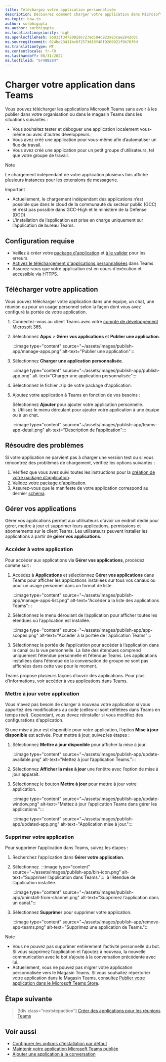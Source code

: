 ```yaml
---
title: Téléchargez votre application personnalisée
description: Découvrez comment charger votre application dans Microsoft Teams. Le chargement latéral est courant lors du test et du débogage d'une application pendant le développement.
ms.topic: how-to
author: surbhigupta
ms.author: surbhigupta
ms.localizationpriority: high
ms.openlocfilehash: ab833f3472091d6727ad584c923a83cae2842c0c
ms.sourcegitcommit: 024be23411bc0f2573d19f48f9266021f9b76f0d
ms.translationtype: MT
ms.contentlocale: fr-FR
ms.lasthandoff: 08/31/2022
ms.locfileid: "67488284"
---
```

# <a name="upload-your-app-in-teams"></a>Charger votre application dans Teams

Vous pouvez télécharger les applications Microsoft Teams sans avoir à les publier dans votre organisation ou dans le magasin Teams dans les situations suivantes :

* Vous souhaitez tester et déboguer une application localement vous-même ou avec d'autres développeurs.
* Vous avez créé une application pour vous-même afin d’automatiser un flux de travail.
* Vous avez créé une application pour un petit groupe d'utilisateurs, tel que votre groupe de travail.

> [!NOTE]
> Le chargement indépendant de votre application plusieurs fois affiche plusieurs instances pour les extensions de messagerie.

> [!IMPORTANT]
>
> * Actuellement, le chargement indépendant des applications n’est possible que dans le cloud de la communauté du secteur public (GCC) et n’est pas possible dans GCC-High et le ministère de la Défense (DOD).
> * L’installation de l’application est prise en charge uniquement sur l’application de bureau Teams.

## <a name="prerequisites"></a>Configuration requise

* Veillez à créer votre [package d'application](~/concepts/build-and-test/apps-package.md) et [à le valider](https://dev.teams.microsoft.com/appvalidation.html) pour les erreurs.
* [Activez le téléchargement d'applications personnalisées](~/concepts/build-and-test/prepare-your-o365-tenant.md#enable-custom-teams-apps-and-turn-on-custom-app-uploading) dans Teams.
* Assurez-vous que votre application est en cours d'exécution et accessible via HTTPS.

## <a name="upload-your-app"></a>Télécharger votre application

Vous pouvez télécharger votre application dans une équipe, un chat, une réunion ou pour un usage personnel selon la façon dont vous avez configuré la portée de votre application.

1. Connectez-vous au client Teams avec votre [compte de développement Microsoft 365](https://developer.microsoft.com/en-us/microsoft-365/dev-program).
1. Sélectionnez **Apps** > **Gérer vos applications** et **Publier une application**.

    :::image type="content" source="~/assets/images/publish-app/manage-apps.png" alt-text="Publier une application":::

1. Sélectionnez **Charger une application personnalisée**.

   :::image type="content" source="~/assets/images/publish-app/publish-app.png" alt-text="Charger une application personnalisée":::

1. Sélectionnez le fichier .zip de votre package d'application.
1. Ajoutez votre application à Teams en fonction de vos besoins :</br>

   Sélectionnez **Ajouter** pour ajouter votre application personnelle.</br>b. Utilisez le menu déroulant pour ajouter votre application à une équipe ou à un chat.

    :::image type="content" source="~/assets/images/publish-app/teams-app-detail.png" alt-text="Description de l’application":::

## <a name="troubleshoot"></a>Résoudre des problèmes

Si votre application ne parvient pas à charger une version test ou si vous rencontrez des problèmes de chargement, vérifiez les options suivantes :

1. Vérifiez que vous avez suivi toutes les instructions pour la [création de votre package d’application](../../concepts/build-and-test/apps-package.md).
1. [Validez votre package d'application](https://dev.teams.microsoft.com/appvalidation.html).
1. Assurez-vous que le manifeste de votre application correspond au dernier [schéma](../../resources/schema/manifest-schema.md).

## <a name="manage-your-apps"></a>Gérer vos applications

Gérer vos applications permet aux utilisateurs d'avoir un endroit dédié pour gérer, mettre à jour et supprimer leurs applications, permissions et abonnements sur le client Teams. Les utilisateurs peuvent installer les applications à partir de **gérer vos applications**.

### <a name="access-your-app"></a>Accéder à votre application

Pour accéder aux applications via **Gérer vos applications**, procédez comme suit :

1. Accédez à **Applications** et sélectionnez **Gérer vos applications** dans Teams pour afficher les applications installées sur tous vos canaux ou pour un usage personnel dans un format de liste.

    :::image type="content" source="~/assets/images/publish-app/manage-apps-list.png" alt-text="Accéder à la liste des applications Teams":::

1. Sélectionnez le menu déroulant de l’application pour afficher toutes les étendues où l’application est installée.

    :::image type="content" source="~/assets/images/publish-app/app-scopes.png" alt-text="Accéder à la portée de l’application Teams":::

1. Sélectionnez la portée de l’application pour accéder à l’application dans le canal ou la vue personnelle. La liste des étendues comprend uniquement l’étendue personnelle et l’étendue Teams. Les applications installées dans l’étendue de la conversation de groupe ne sont pas affichées dans cette vue pour le moment.

Teams propose plusieurs façons d’ouvrir des applications. Pour plus d'informations, voir [accéder à vos applications dans Teams](https://support.microsoft.com/office/access-your-apps-in-teams-0758cb09-9e85-40e7-a974-51df7734646a).

### <a name="update-your-app"></a>Mettre à jour votre application

Vous n'avez pas besoin de charger à nouveau votre application si vous apportez des modifications au code (celles-ci sont reflétées dans Teams en temps réel). Cependant, vous devez réinstaller si vous modifiez des configurations d'application.

Si une mise à jour est disponible pour votre application, l’option **Mise à jour disponible** est activée. Pour mettre à jour, suivez les étapes :

1. Sélectionnez **Mettre à jour disponible** pour afficher la mise à jour.

     :::image type="content" source="~/assets/images/publish-app/update-available.png" alt-text="Mettez à jour l’application Teams.":::

1. Sélectionnez **Afficher la mise à jour** une fenêtre avec l’option de mise à jour apparaît.
1. Sélectionnez le bouton **Mettre à jour** pour mettre à jour votre application.

     :::image type="content" source="~/assets/images/publish-app/update-window.png" alt-text="Mettez à jour l’application Teams dans gérer les applications.":::

     :::image type="content" source="~/assets/images/publish-app/updated-app.png" alt-text="Application mise à jour.":::

### <a name="remove-your-app"></a>Supprimer votre application

Pour supprimer l’application dans Teams, suivez les étapes :

1. Recherchez l’application dans **Gérer votre application**.

1. Sélectionnez &nbsp;:::image type="content" source="~/assets/images/publish-app/bin-icon.png" alt-text="Supprimer l’application dans Teams.":::&nbsp; à l’étendue de l’application installée.

    :::image type="content" source="~/assets/images/publish-app/uninstall-from-channel.png" alt-text="Supprimez l’application dans un canal.":::

1. Sélectionnez **Supprimer** pour supprimer votre application.

    :::image type="content" source="~/assets/images/publish-app/remove-app-teams.png" alt-text="Supprimez une application de Teams.":::

> [!NOTE]
>
> * Vous ne pouvez pas supprimer entièrement l’activité personnelle du bot. Si vous supprimez l’application et l’ajoutez à nouveau, la nouvelle communication avec le bot s’ajoute à la conversation précédente avec lui.
> * Actuellement, vous ne pouvez pas migrer votre application personnalisée vers le Magasin Teams. Si vous souhaitez répertorier votre application dans le Magasin Teams, consultez [Publier votre application dans le Microsoft Teams Store](appsource/publish.md).

## <a name="next-step"></a>Étape suivante

> [!div class="nextstepaction"]
>[Créer des applications pour les réunions Teams](../../apps-in-teams-meetings/teams-apps-in-meetings.md)

## <a name="see-also"></a>Voir aussi

* [Configurer les options d’installation par défaut](~/concepts/deploy-and-publish/add-default-install-scope.md)
* [Maintenir votre application Microsoft Teams publiée](~/concepts/deploy-and-publish/appsource/post-publish/overview.md)
* [Ajouter une application à la conversation](/graph/api/chat-post-installedapps)
